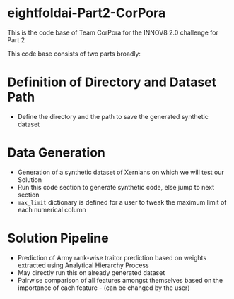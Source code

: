 # eightfoldai-Part2-CorPora
This is the code base of Team CorPora for the INNOV8 2.0 challenge for Part 2

This code base consists of two parts broadly:
# Definition of Directory and Dataset Path
- Define the directory and the path to save the generated synthetic dataset
# Data Generation
- Generation of a synthetic dataset of Xernians on which we will test our Solution
- Run this code section to generate synthetic code, else jump to next section
- `max_limit` dictionary is defined for a user to tweak the maximum limit of each numerical column
# Solution Pipeline
- Prediction of Army rank-wise traitor prediction based on weights extracted using Analytical Hierarchy Process
- May directly run this on already generated dataset
- Pairwise comparison of all features amongst themselves based on the importance of each feature - (can be changed by the user)
